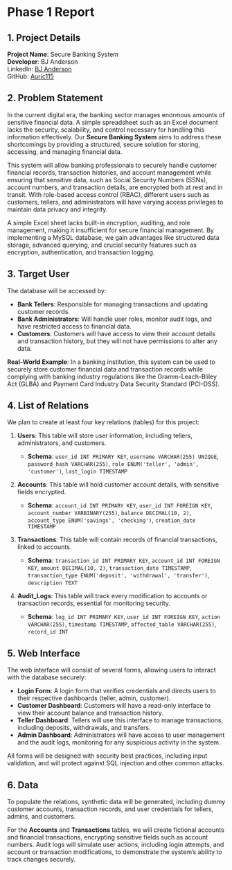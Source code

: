 # Phase 1 Report

## 1. Project Details
**Project Name**: Secure Banking System  
**Developer**: BJ Anderson  
LinkedIn: [BJ Anderson](https://www.linkedin.com/in/bj-/)  
GitHub: [Auric115](https://github.com/Auric115)

## 2. Problem Statement

In the current digital era, the banking sector manages enormous amounts of sensitive financial data. A simple spreadsheet such as an Excel document lacks the security, scalability, and control necessary for handling this information effectively. Our **Secure Banking System** aims to address these shortcomings by providing a structured, secure solution for storing, accessing, and managing financial data.

This system will allow banking professionals to securely handle customer financial records, transaction histories, and account management while ensuring that sensitive data, such as Social Security Numbers (SSNs), account numbers, and transaction details, are encrypted both at rest and in transit. With role-based access control (RBAC), different users such as customers, tellers, and administrators will have varying access privileges to maintain data privacy and integrity.

A simple Excel sheet lacks built-in encryption, auditing, and role management, making it insufficient for secure financial management. By implementing a MySQL database, we gain advantages like structured data storage, advanced querying, and crucial security features such as encryption, authentication, and transaction logging.

## 3. Target User

The database will be accessed by:
- **Bank Tellers**: Responsible for managing transactions and updating customer records.
- **Bank Administrators**: Will handle user roles, monitor audit logs, and have restricted access to financial data.
- **Customers**: Customers will have access to view their account details and transaction history, but they will not have permissions to alter any data.
  
**Real-World Example**: In a banking institution, this system can be used to securely store customer financial data and transaction records while complying with banking industry regulations like the Gramm-Leach-Bliley Act (GLBA) and Payment Card Industry Data Security Standard (PCI-DSS).

## 4. List of Relations

We plan to create at least four key relations (tables) for this project:
1. **Users**: This table will store user information, including tellers, administrators, and customers.
   - **Schema**: `user_id INT PRIMARY KEY`, `username VARCHAR(255) UNIQUE`, `password_hash VARCHAR(255)`, `role ENUM('teller', 'admin', 'customer')`, `last_login TIMESTAMP`
  
2. **Accounts**: This table will hold customer account details, with sensitive fields encrypted.
   - **Schema**: `account_id INT PRIMARY KEY`, `user_id INT FOREIGN KEY`, `account_number VARBINARY(255)`, `balance DECIMAL(10, 2)`, `account_type ENUM('savings', 'checking')`, `creation_date TIMESTAMP`
   
3. **Transactions**: This table will contain records of financial transactions, linked to accounts.
   - **Schema**: `transaction_id INT PRIMARY KEY`, `account_id INT FOREIGN KEY`, `amount DECIMAL(10, 2)`, `transaction_date TIMESTAMP`, `transaction_type ENUM('deposit', 'withdrawal', 'transfer')`, `description TEXT`
   
4. **Audit_Logs**: This table will track every modification to accounts or transaction records, essential for monitoring security.
   - **Schema**: `log_id INT PRIMARY KEY`, `user_id INT FOREIGN KEY`, `action VARCHAR(255)`, `timestamp TIMESTAMP`, `affected_table VARCHAR(255)`, `record_id INT`

## 5. Web Interface

The web interface will consist of several forms, allowing users to interact with the database securely:
- **Login Form**: A login form that verifies credentials and directs users to their respective dashboards (teller, admin, customer).
- **Customer Dashboard**: Customers will have a read-only interface to view their account balance and transaction history.
- **Teller Dashboard**: Tellers will use this interface to manage transactions, including deposits, withdrawals, and transfers. 
- **Admin Dashboard**: Administrators will have access to user management and the audit logs, monitoring for any suspicious activity in the system.

All forms will be designed with security best practices, including input validation, and will protect against SQL injection and other common attacks.

## 6. Data

To populate the relations, synthetic data will be generated, including dummy customer accounts, transaction records, and user credentials for tellers, admins, and customers.

For the **Accounts** and **Transactions** tables, we will create fictional accounts and financial transactions, encrypting sensitive fields such as account numbers. Audit logs will simulate user actions, including login attempts, and account or transaction modifications, to demonstrate the system’s ability to track changes securely.
